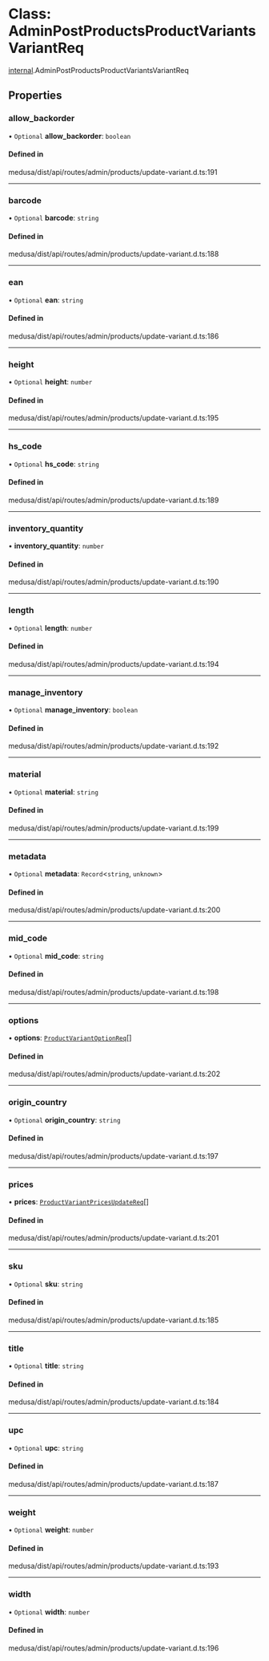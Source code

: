# Class: AdminPostProductsProductVariantsVariantReq

[internal](../modules/internal-18.md).AdminPostProductsProductVariantsVariantReq

## Properties

### allow\_backorder

• `Optional` **allow\_backorder**: `boolean`

#### Defined in

medusa/dist/api/routes/admin/products/update-variant.d.ts:191

___

### barcode

• `Optional` **barcode**: `string`

#### Defined in

medusa/dist/api/routes/admin/products/update-variant.d.ts:188

___

### ean

• `Optional` **ean**: `string`

#### Defined in

medusa/dist/api/routes/admin/products/update-variant.d.ts:186

___

### height

• `Optional` **height**: `number`

#### Defined in

medusa/dist/api/routes/admin/products/update-variant.d.ts:195

___

### hs\_code

• `Optional` **hs\_code**: `string`

#### Defined in

medusa/dist/api/routes/admin/products/update-variant.d.ts:189

___

### inventory\_quantity

• **inventory\_quantity**: `number`

#### Defined in

medusa/dist/api/routes/admin/products/update-variant.d.ts:190

___

### length

• `Optional` **length**: `number`

#### Defined in

medusa/dist/api/routes/admin/products/update-variant.d.ts:194

___

### manage\_inventory

• `Optional` **manage\_inventory**: `boolean`

#### Defined in

medusa/dist/api/routes/admin/products/update-variant.d.ts:192

___

### material

• `Optional` **material**: `string`

#### Defined in

medusa/dist/api/routes/admin/products/update-variant.d.ts:199

___

### metadata

• `Optional` **metadata**: `Record`<`string`, `unknown`\>

#### Defined in

medusa/dist/api/routes/admin/products/update-variant.d.ts:200

___

### mid\_code

• `Optional` **mid\_code**: `string`

#### Defined in

medusa/dist/api/routes/admin/products/update-variant.d.ts:198

___

### options

• **options**: [`ProductVariantOptionReq`](internal-18.ProductVariantOptionReq-1.md)[]

#### Defined in

medusa/dist/api/routes/admin/products/update-variant.d.ts:202

___

### origin\_country

• `Optional` **origin\_country**: `string`

#### Defined in

medusa/dist/api/routes/admin/products/update-variant.d.ts:197

___

### prices

• **prices**: [`ProductVariantPricesUpdateReq`](internal-18.ProductVariantPricesUpdateReq.md)[]

#### Defined in

medusa/dist/api/routes/admin/products/update-variant.d.ts:201

___

### sku

• `Optional` **sku**: `string`

#### Defined in

medusa/dist/api/routes/admin/products/update-variant.d.ts:185

___

### title

• `Optional` **title**: `string`

#### Defined in

medusa/dist/api/routes/admin/products/update-variant.d.ts:184

___

### upc

• `Optional` **upc**: `string`

#### Defined in

medusa/dist/api/routes/admin/products/update-variant.d.ts:187

___

### weight

• `Optional` **weight**: `number`

#### Defined in

medusa/dist/api/routes/admin/products/update-variant.d.ts:193

___

### width

• `Optional` **width**: `number`

#### Defined in

medusa/dist/api/routes/admin/products/update-variant.d.ts:196
